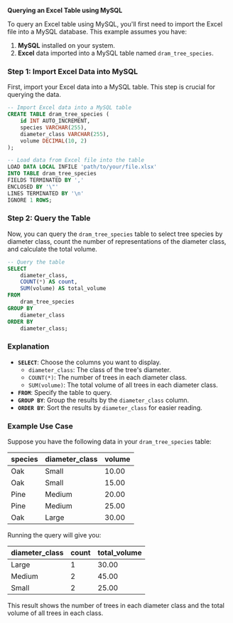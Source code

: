 **Querying an Excel Table using MySQL**

To query an Excel table using MySQL, you'll first need to import the Excel file into a MySQL database. This example assumes you have:

1. **MySQL** installed on your system.
2. **Excel** data imported into a MySQL table named `dram_tree_species`.

### Step 1: Import Excel Data into MySQL

First, import your Excel data into a MySQL table. This step is crucial for querying the data.

```sql
-- Import Excel data into a MySQL table
CREATE TABLE dram_tree_species (
    id INT AUTO_INCREMENT,
    species VARCHAR(255),
    diameter_class VARCHAR(255),
    volume DECIMAL(10, 2)
);

-- Load data from Excel file into the table
LOAD DATA LOCAL INFILE 'path/to/your/file.xlsx'
INTO TABLE dram_tree_species
FIELDS TERMINATED BY ','
ENCLOSED BY '\"'
LINES TERMINATED BY '\n'
IGNORE 1 ROWS;
```

### Step 2: Query the Table

Now, you can query the `dram_tree_species` table to select tree species by diameter class, count the number of representations of the diameter class, and calculate the total volume.

```sql
-- Query the table
SELECT 
    diameter_class,
    COUNT(*) AS count,
    SUM(volume) AS total_volume
FROM 
    dram_tree_species
GROUP BY 
    diameter_class
ORDER BY 
    diameter_class;
```

### Explanation

- **`SELECT`**: Choose the columns you want to display.
  - `diameter_class`: The class of the tree's diameter.
  - `COUNT(*)`: The number of trees in each diameter class.
  - `SUM(volume)`: The total volume of all trees in each diameter class.
- **`FROM`**: Specify the table to query.
- **`GROUP BY`**: Group the results by the `diameter_class` column.
- **`ORDER BY`**: Sort the results by `diameter_class` for easier reading.

### Example Use Case

Suppose you have the following data in your `dram_tree_species` table:

| species | diameter_class | volume |
|---------|----------------|--------|
| Oak     | Small           | 10.00  |
| Oak     | Small           | 15.00  |
| Pine    | Medium          | 20.00  |
| Pine    | Medium          | 25.00  |
| Oak     | Large           | 30.00  |

Running the query will give you:

| diameter_class | count | total_volume |
|----------------|-------|--------------|
| Large           | 1     | 30.00        |
| Medium          | 2     | 45.00        |
| Small           | 2     | 25.00        |

This result shows the number of trees in each diameter class and the total volume of all trees in each class.